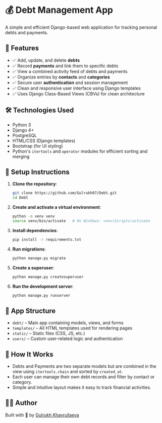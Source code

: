 
# 💰 Debt Management App

A simple and efficient Django-based web application for tracking personal debts and payments.

## 📌 Features

- ✅ Add, update, and delete **debts**
- ✅ Record **payments** and link them to specific debts
- ✅ View a combined activity feed of debts and payments
- ✅ Organize entries by **contacts** and **categories**
- ✅ Secure user **authentication** and session management
- ✅ Clean and responsive user interface using Django templates
- ✅ Uses Django Class-Based Views (CBVs) for clean architecture

## 🛠️ Technologies Used

- Python 3
- Django 4+
- PostgreSQL
- HTML/CSS (Django templates)
- Bootstrap (for UI styling)
- Python's `itertools` and `operator` modules for efficient sorting and merging

## 🚀 Setup Instructions

1. **Clone the repository**:
   ```bash
   git clone https://github.com/Gulrukh07/Debt.git
   cd Debt


2. **Create and activate a virtual environment**:

   ```bash
   python -m venv venv
   source venv/bin/activate   # On Windows: venv\Scripts\activate
   ```

3. **Install dependencies**:

   ```bash
   pip install -r requirements.txt
   ```

4. **Run migrations**:

   ```bash
   python manage.py migrate
   ```

5. **Create a superuser**:

   ```bash
   python manage.py createsuperuser
   ```

6. **Run the development server**:

   ```bash
   python manage.py runserver
   ```


## 📂 App Structure

* `debt/` – Main app containing models, views, and forms
* `templates/` – All HTML templates used for rendering pages
* `static/` – Static files (CSS, JS, etc.)
* `users/` – Custom user-related logic and authentication

## 🧠 How It Works

* Debts and Payments are two separate models but are combined in the view using `itertools.chain` and sorted by `created_at`.
* Each user can manage their own debt records and filter by contact or category.
* Simple and intuitive layout makes it easy to track financial activities.


## 🙋‍♀️ Author

Built with 💙 by [Gulrukh Khayrullaeva](https://github.com/Gulrukh07)

